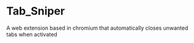 # Tab_Sniper
A web extension based in chromium that automatically closes unwanted tabs when activated
